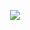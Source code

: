 <p align="center">
  <img src="https://capsule-render.vercel.app/api?type=waving&color=_#FFEBB4&height=300&section=header&text=Frontend%20Developer&fontSize=90" />
</p>
